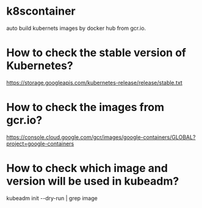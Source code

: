 # k8scontainer
auto build kubernets images by docker hub from gcr.io.

# How to check the stable version of Kubernetes?
https://storage.googleapis.com/kubernetes-release/release/stable.txt

# How to check the images from gcr.io?
https://console.cloud.google.com/gcr/images/google-containers/GLOBAL?project=google-containers

# How to check which image and version will be used in kubeadm?
kubeadm init --dry-run | grep image
